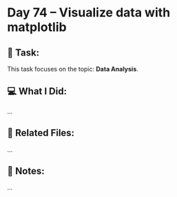 # Day 74 – Visualize data with matplotlib

## 🔧 Task:
This task focuses on the topic: **Data Analysis**.

## 💻 What I Did:
...

## 🔗 Related Files:
...

## 📝 Notes:
...
